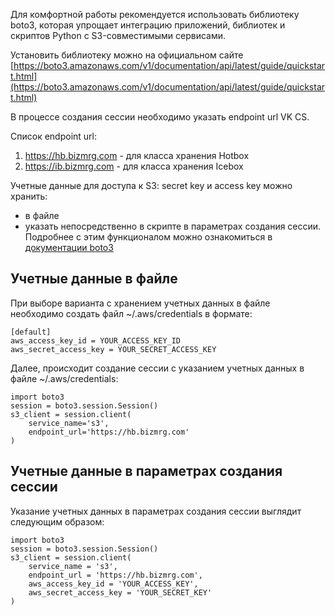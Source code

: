 Для комфортной работы рекомендуется использовать библиотеку boto3, которая упрощает интеграцию приложений, библиотек и скриптов Python c S3-совместимыми сервисами.

Установить библиотеку можно на официальном сайте [https://boto3.amazonaws.com/v1/documentation/api/latest/guide/quickstart.html](https://boto3.amazonaws.com/v1/documentation/api/latest/guide/quickstart.html)

В процессе создания сессии необходимо указать endpoint url VK CS.

Список endpoint url:

1.  https://hb.bizmrg.com - для класса хранения Hotbox
2.  https://ib.bizmrg.com - для класса хранения Icebox

Учетные данные для доступа к S3: secret key и access key можно хранить:

- в файле
- указать непосредственно в скрипте в параметрах создания сессии. Подробнее с этим функционалом можно ознакомиться в [документации boto3](https://boto3.amazonaws.com/v1/documentation/api/latest/guide/quickstart.html#configuration)

## Учетные данные в файле

При выборе варианта с хранением учетных данных в файле необходимо создать файл ~/.aws/credentials в формате:

```
[default]
aws_access_key_id = YOUR_ACCESS_KEY_ID
aws_secret_access_key = YOUR_SECRET_ACCESS_KEY
```

Далее, происходит создание сессии с указанием учетных данных в файле ~/.aws/credentials:

```
import boto3
session = boto3.session.Session()
s3_client = session.client(
    service_name='s3',
    endpoint_url='https://hb.bizmrg.com'
)
```

## Учетные данные в параметрах создания сессии

Указание учетных данных в параметрах создания сессии выглядит следующим образом:

```
import boto3
session = boto3.session.Session()
s3_client = session.client(
    service_name = 's3',
    endpoint_url = 'https://hb.bizmrg.com',
    aws_access_key_id = 'YOUR_ACCESS_KEY',
    aws_secret_access_key = 'YOUR_SECRET_KEY'
)
```
